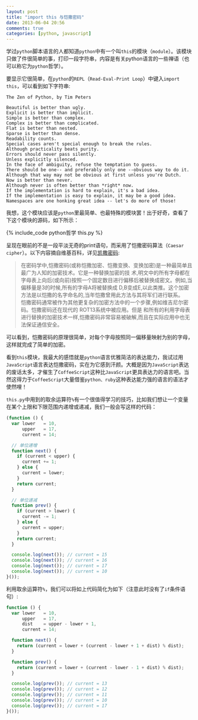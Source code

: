 ```yaml
---
layout: post
title: "import this 与恺撒密码"
date: 2013-06-04 20:56
comments: true
categories: [python, javascript]
---
```


学过`python`脚本语言的人都知道`python`中有一个叫`this`的模块（`module`）。该模块只做了件很简单的事，打印一段字符串，内容是有关python语言的一些禅语（也可以称它为`python`哲学）。

<!-- more -->

要显示它很简单，在`python`的`REPL`（`Read-Eval-Print Loop`）中键入`import this`，可以看到如下字符串:

```
The Zen of Python, by Tim Peters

Beautiful is better than ugly.
Explicit is better than implicit.
Simple is better than complex.
Complex is better than complicated.
Flat is better than nested.
Sparse is better than dense.
Readability counts.
Special cases aren't special enough to break the rules.
Although practicality beats purity.
Errors should never pass silently.
Unless explicitly silenced.
In the face of ambiguity, refuse the temptation to guess.
There should be one-- and preferably only one --obvious way to do it.
Although that way may not be obvious at first unless you're Dutch.
Now is better than never.
Although never is often better than *right* now.
If the implementation is hard to explain, it's a bad idea.
If the implementation is easy to explain, it may be a good idea.
Namespaces are one honking great idea -- let's do more of those!
```

我想，这个模块应该是`python`里最简单、也最特殊的模块罢！出于好奇，查看了下这个模块的源码，如下所示：

{% include_code python哲学 this.py %}

呈现在眼前的不是一段平淡无奇的print语句，而采用了恺撒密码算法（`Caesar cipher`）。以下内容摘自维基百科，详见[凯撒密码](http://goo.gl/n9Ldz):

> 在密码学中,恺撒密码(或称恺撒加密、恺撒变换、变换加密)是一种最简单且最广为人知的加密技术。它是一种替换加密的技 术,明文中的所有字母都在字母表上向后(或向前)按照一个固定数目进行偏移后被替换成密文。例如,当偏移量是3的时候,所有的字母A将被替换成 D,B变成E,以此类推。这个加密方法是以恺撒的名字命名的,当年恺撒曾用此方法与其将军们进行联系。<br>
恺撒密码通常被作为其他更复杂的加密方法中的一个步骤,例如维吉尼尔密码。恺撒密码还在现代的 ROT13系统中被应用。但是 和所有的利用字母表进行替换的加密技术一样,恺撒密码非常容易被破解,而且在实际应用中也无法保证通信安全。

可以看到，恺撒密码的原理很简单，对每个字母按照同一偏移量映射为别的字母，这样就完成了简单的加密。

看到`this`模块，我最大的感悟就是`python`语言优雅简洁的表达能力，我试过用`JavaScript`语言表达恺撒密码，实在为它感到汗颜。大概是因为`JavaScript`表达的废话太多，才催生了`CoffeeScript`这种比`JavaScript`更具表达力的语言吧。当然这得力于`CoffeeScript`大量借鉴`python、ruby`这种表达能力强的语言的语法才使然哩！

`this.py`中用到的取余运算符`%`有一个很值得学习的技巧，比如我们想让一个变量在某个上限和下限范围内递增或递减，我们一般会写这样的代码：

```js
(function () {
  var lower   = 10,
      upper   = 17,
      current = 14;

  // 单位递增
  function next() {
    if (current < upper) {
      current += 1;
    } else {
      current = lower;
    }
    return current;
  }

  // 单位递减
  function prev() {
    if (current > lower) {
      current -= 1;
    } else {
      current = upper;
    }
    return current;
  }

  console.log(next()); // current = 15
  console.log(next()); // current = 16
  console.log(next()); // current = 17
  console.log(next()); // current = 10
}());
```

利用取余运算符`%`，我们可以将如上代码简化为如下（注意此时没有了`if`条件语句）:

```js
function () {
  var lower   = 10,
      upper   = 17,
      dist    = upper - lower + 1,
      current = 14;

  function next() {
    return (current = lower + (current - lower + 1 + dist) % dist);
  }

  function prev() {
    return (current = lower + (current - lower - 1 + dist) % dist);
  }

  console.log(prev()); // current = 13
  console.log(prev()); // current = 12
  console.log(prev()); // current = 11
  console.log(prev()); // current = 10
  console.log(prev()); // current = 17
}());
```

